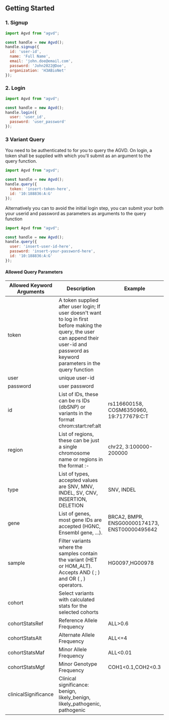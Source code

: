 ## Getting Started

### 1. Signup
```javascript
import Agvd from "agvd";

const handle = new Agvd();
handle.signup({
  id: 'user-id',
  name: 'Full Name',
  email: 'john.doe@email.com',
  password: 'John2022@Doe',
  organization: 'H3ABioNet'
});

```

### 2. Login
```javascript
import Agvd from "agvd";

const handle = new Agvd();
handle.login({
  user: 'user_id',
  password: 'user_password'
});

```

### 3 Variant Query
You need to be authenticated to for you to query the AGVD. On login, a token shall
be supplied with which you'll submit as an argument to the
query function.
```javascript
import Agvd from "agvd";

const handle = new Agvd();
handle.query({
  token: 'insert-token-here',
  id: '10:188836:A:G'
});

```
Alternatively you can to avoid the initial login step, you can submit your
both your userid and password as parameters as arguments to the
query function
```javascript
import Agvd from "agvd";

const handle = new Agvd();
handle.query({
  user: 'insert-user-id-here',
  password: 'insert-your-password-here',
  id: '10:188836:A:G'
});

```
#### Allowed Query Parameters

| Allowed Keyword Arguments | Description                                                                                                                                                                                 | Example |
|---------------------------|---------------------------------------------------------------------------------------------------------------------------------------------------------------------------------------------|---------|
| token | A token supplied after user login; If user doesn't want to log in first before making the query, the user can append their user-id and password as keyword parameters in the query function | |
| user | unique user-id                                                                                                                                                                              | |
| password | user password                                                                                                                                                                               | |
| id | List of IDs, these can be rs IDs (dbSNP) or variants in the format chrom:start:ref:alt                                                                                                      | rs116600158, COSM6350960, 19:7177679:C:T |
| region | List of regions, these can be just a single chromosome name or regions in the format <chromosome>:<start>-<end>                                                                             | chr22, 3:100000-200000 |
| type | List of types, accepted values are SNV, MNV, INDEL, SV, CNV, INSERTION, DELETION                                                                                                            | SNV, INDEL |
| gene | List of genes, most gene IDs are accepted (HGNC, Ensembl gene, ...).                                                                                                                        | BRCA2, BMPR, ENSG00000174173, ENST00000495642 |
| sample | Filter variants where the samples contain the variant (HET or HOM_ALT). Accepts AND ( ; ) and OR ( , ) operators.                                                                           | HG0097,HG00978 |
| cohort | Select variants with calculated stats for the selected cohorts                                                                                                                              | |
| cohortStatsRef | Reference Allele Frequency                                                                                                                                                                  | ALL>0.6 |
| cohortStatsAlt | Alternate Allele Frequency                                                                                                                                                                  | ALL<=4 |
| cohortStatsMaf | Minor Allele Frequency                                                                                                                                                                      | ALL<0.01 |
| cohortStatsMgf | Minor Genotype Frequency                                                                                                                                                                    | COH1<0.1,COH2<0.3 |
| clinicalSignificance | Clinical significance: benign, likely_benign, likely_pathogenic, pathogenic                                                                                                                 | |
